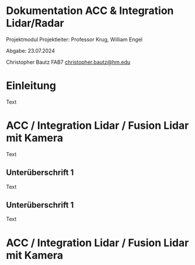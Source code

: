 # Dokumentation ACC & Integration Lidar/Radar

Projektmodul
Projektleiter: Professor Krug, William Engel

Abgabe: 23.07.2024

Christopher Bautz
FAB7
christopher.bautz@hm.edu



# Einleitung

Text


# ACC / Integration Lidar / Fusion Lidar mit Kamera

Text

## Unterüberschrift 1

Text

## Unterüberschrift 1

Text

# ACC / Integration Lidar / Fusion Lidar mit Kamera


<!--stackedit_data:
eyJoaXN0b3J5IjpbLTExMzMyNjEwMDFdfQ==
-->